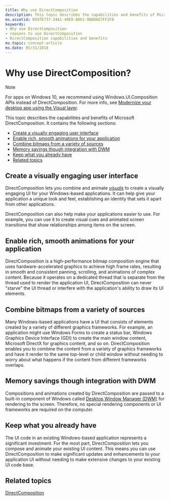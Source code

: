 ```yaml
---
title: Why use DirectComposition
description: This topic describes the capabilities and benefits of Microsoft DirectComposition.
ms.assetid: D597E737-24A1-49E9-8861-9DDD6D7FF2F8
keywords:
- Why use DirectComposition
- reasons to use DirectComposition
- DirectComposition capabilities and benefits
ms.topic: concept-article
ms.date: 05/31/2018
---
```


# Why use DirectComposition?

> [!NOTE]
> For apps on Windows 10, we recommend using Windows.UI.Composition APIs instead of DirectComposition. For more info, see [Modernize your desktop app using the Visual layer](/windows/uwp/composition/visual-layer-in-desktop-apps).

This topic describes the capabilities and benefits of Microsoft DirectComposition. It contains the following sections:

-   [Create a visually engaging user interface](#create-a-visually-engaging-user-interface)
-   [Enable rich, smooth animations for your application](#enable-rich-smooth-animations-for-your-application)
-   [Combine bitmaps from a variety of sources](#combine-bitmaps-from-a-variety-of-sources)
-   [Memory savings though integration with DWM](#memory-savings-though-integration-with-dwm)
-   [Keep what you already have](#keep-what-you-already-have)
-   [Related topics](#related-topics)

## Create a visually engaging user interface

DirectComposition lets you combine and animate [*visuals*](directcomposition-glossary.md) to create a visually engaging UI for your Windows-based applications. It can help give your application a unique look and feel, establishing an identity that sets it apart from other applications.

DirectComposition can also help make your applications easier to use. For example, you can use it to create visual cues and animated screen transitions that show relationships among items on the screen.

## Enable rich, smooth animations for your application

DirectComposition is a high-performance bitmap composition engine that uses hardware-accelerated graphics to achieve high frame rates, resulting in smooth and consistent panning, scrolling, and animations of complex content. Because it operates on a dedicated thread that is separate from the thread used to render the application UI, DirectComposition can never "starve" the UI thread or interfere with the application's ability to draw its UI elements.

## Combine bitmaps from a variety of sources

Many Windows-based applications have a UI that consists of elements created by a variety of different graphics frameworks. For example, an application might use Windows Forms to create a status bar, Windows Graphics Device Interface (GDI) to create the main window content, Microsoft DirectX for graphics content, and so on. DirectComposition enables you to combine the content from a variety of graphics frameworks and have it render to the same top-level or child window without needing to worry about what happens if the content from different frameworks overlaps.

## Memory savings though integration with DWM

Compositions and animations created by DirectComposition are passed to a built-in component of Windows called [Desktop Window Manager (DWM)](/windows/desktop/dwm/dwm-overview) for rendering to the screen. Therefore, no special rendering components or UI frameworks are required on the computer.

## Keep what you already have

The UI code in an existing Windows-based application represents a significant investment. For the most part, DirectComposition lets you compose and animate your existing UI content. This means you can use DirectComposition to make significant updates and enhancements to your application UI without needing to make extensive changes to your existing UI code base.

## Related topics

<dl> <dt>

[DirectComposition](directcomposition-portal.md)
</dt> </dl>

 

 
